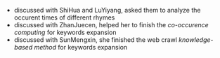 - discussed with ShiHua and LuYiyang, asked them to analyze the occurent times of different rhymes
- discussed with ZhanJuecen, helped her to finish the *co-occurence computing* for keywords expansion
- discussed with SunMengxin, she finished the web crawl *knowledge-based method* for keywords expansion
